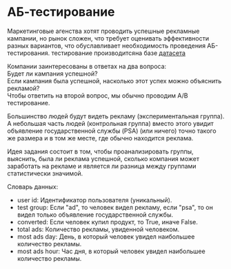 # АБ-тестирование
Маркетинговые агенства хотят проводить успешные рекламные кампании, но рынок сложен, 
что требует оценивать эффективности разных вариантов, что обуславливает необходимость проведения АБ-тестирования.
тестирование производитсяна базе [датасета](https://disk.yandex.ru/d/XkYIqyCPvnewVQ)  


Компании заинтересованы в ответах на два вопроса:  
Будет ли кампания успешной?   
Если кампания была успешной, насколько этот успех можно объяснить рекламой?   
Чтобы ответить на второй вопрос, мы обычно проводим A/B тестирование.   

Большинство людей будут видеть рекламу (экспериментальная группа). 
А небольшая часть людей (контрольная группа) вместо этого увидит объявление государственной службы (PSA) (или ничего) 
точно такого же размера и в том же месте, где обычно находится реклама.

Идея задания состоит в том, чтобы проанализировать группы, выяснить, была ли реклама успешной, 
сколько компания может заработать на рекламе и является ли разница между группами статистически значимой.

Словарь данных:  
* user id: Идентификатор пользователя (уникальный).  
* test group: Если "ad", то человек видел рекламу, если "psa", то он видел только объявление государственной службы.  
* converted: Если человек купил продукт, то True, иначе False.  
* total ads: Количество рекламы, увиденной человеком.   
* most ads day: День, в который человек увидел наибольшее количество рекламы.  
* most ads hour: Час дня, в который человек увидел наибольшее количество рекламы.  
